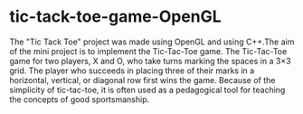 # tic-tack-toe-game-OpenGL
The "Tic Tack Toe" project was made using OpenGL and using C++.The aim of the mini project is to implement the Tic-Tac-Toe game. The Tic-Tac-Toe game for two players, X and O, who take turns marking the spaces in a 3×3 grid. The player who succeeds in placing three of their marks in a horizontal, vertical, or diagonal row first wins  the game. Because of the simplicity of tic-tac-toe, it is often used as a pedagogical tool for teaching the concepts of good sportsmanship.
